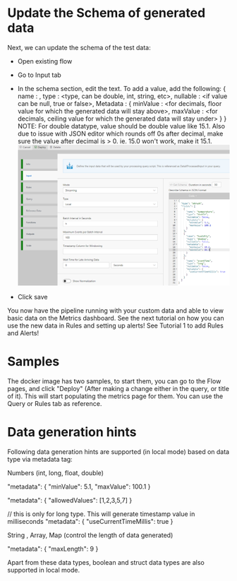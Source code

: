 
# Update the Schema of generated data

Next, we can update the schema of the test data:
 - Open existing flow
 - Go to Input tab
 - In the schema section, edit the text.  To add a value, add the following:
		{
			name : <name of the column>,
			type : <type, can be double, int, string, etc>,
			nullable : <if value can be null, true or false>,
			Metadata : { 
				minValue : <for decimals, floor value for which the generated data will stay above>,
				maxValue : <for decimals, ceiling value for which the generated data will stay under>
			}
		}
	NOTE: For double datatype, value should be double value like 15.1. Also due to issue with JSON editor which rounds off 0s after decimal, make sure the value after decimal is > 0. ie. 15.0 won't work, make it 15.1.
	![Flow Schema](./tutorials/images/Tutorial1-5.png)

 - Click save
	
You now have the pipeline running with your custom data and able to view basic data on the Metrics dashboard.  See the next tutorial on how you can use the new data in Rules and setting up alerts!  See Tutorial 1 to add Rules and Alerts!

# Samples

The docker image has two samples, to start them, you can go to the Flow pages, and click "Deploy" (After making a change either in the query, or title of it).  This will start populating the metrics page for them.  You can use the Query or Rules tab as reference.

# Data generation hints

Following data generation hints are supported (in local mode) based on data type via metadata tag:

Numbers (int, long, float, double)

  "metadata": {
        "minValue": 5.1,
        "maxValue": 100.1
      }

  "metadata": {
        "allowedValues": [1,2,3,5,7]
      }


// this is only for long type. This will generate timestamp value in milliseconds
  "metadata": {
        "useCurrentTimeMillis": true
      }

String , Array, Map (control the length of data generated)

 "metadata": {
        "maxLength": 9
      }

Apart from these data types, boolean and struct data types are also supported in local mode.
